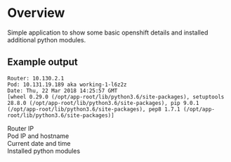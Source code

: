 # Overview

Simple application to show some basic openshift details and installed additional python modules.

## Example output
```text
Router: 10.130.2.1
Pod: 10.131.19.189 aka working-1-l6z2z
Date: Thu, 22 Mar 2018 14:25:57 GMT
[wheel 0.29.0 (/opt/app-root/lib/python3.6/site-packages), setuptools 28.8.0 (/opt/app-root/lib/python3.6/site-packages), pip 9.0.1 (/opt/app-root/lib/python3.6/site-packages), pep8 1.7.1 (/opt/app-root/lib/python3.6/site-packages)]
```
Router IP  
Pod IP and hostname  
Current date and time  
Installed python modules  
